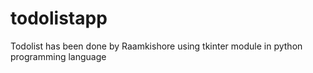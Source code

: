 # todolistapp
Todolist has been done by Raamkishore using tkinter module in python programming language

